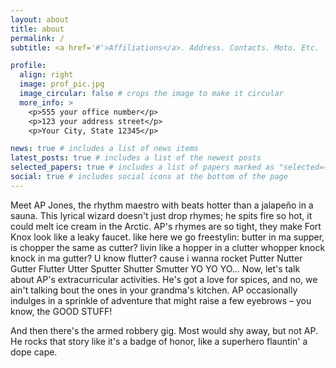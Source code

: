 ```yaml
---
layout: about
title: about
permalink: /
subtitle: <a href='#'>Affiliations</a>. Address. Contacts. Moto. Etc.

profile:
  align: right
  image: prof_pic.jpg
  image_circular: false # crops the image to make it circular
  more_info: >
    <p>555 your office number</p>
    <p>123 your address street</p>
    <p>Your City, State 12345</p>

news: true # includes a list of news items
latest_posts: true # includes a list of the newest posts
selected_papers: true # includes a list of papers marked as "selected={true}"
social: true # includes social icons at the bottom of the page
---
```


Meet AP Jones, the rhythm maestro with beats hotter than a jalapeño in a sauna. This lyrical wizard doesn't just drop rhymes; he spits fire so hot, it could melt ice cream in the Arctic. AP's rhymes are so tight, they make Fort Knox look like a leaky faucet. like here we go freestylin:
butter in ma supper,
is chopper the same as cutter?
livin like a hopper in a clutter
whopper knock knock in ma gutter?
U know flutter? cause i wanna rocket
Putter Nutter Gutter Flutter Utter Sputter Shutter Smutter YO YO YO...
Now, let's talk about AP's extracurricular activities. He's got a love for spices, and no, we ain't talking bout the ones in your grandma's kitchen. AP occasionally indulges in a sprinkle of adventure that might raise a few eyebrows – you know, the GOOD STUFF!

And then there's the armed robbery gig. Most would shy away, but not AP. He rocks that story like it's a badge of honor, like a superhero flauntin' a dope cape. 


